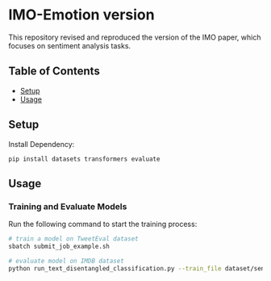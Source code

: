 # IMO-Emotion version
This repository revised and reproduced the version of the IMO paper, which focuses on sentiment analysis tasks.

## Table of Contents
- [Setup](#installation)
- [Usage](#usage)

## Setup
Install Dependency:
```
pip install datasets transformers evaluate
```

## Usage
### Training and Evaluate Models
Run the following command to start the training process:
```bash
# train a model on TweetEval dataset
sbatch submit_job_example.sh
```

```bash
# evaluate model on IMDB dataset
python run_text_disentangled_classification.py --train_file dataset/sentiment/original_imdb/test.csv --validation_file dataset/sentiment/original_imdb/test.csv --model_name_or_path google-bert/bert-base-multilingual-cased  --output_dir checkpoints/out/ --model_class BertForTokenAttentionSparseCLSJoint_incremental --hidden_state_layer 8 --only_evaluation
```


